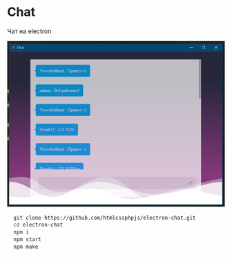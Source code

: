 # Chat

Чат на electron

![Chat](https://raw.githubusercontent.com/htmlcssphpjs/electron-chat/main/.github/Screenshot_53.png)


```bash
  git clone https://github.com/htmlcssphpjs/electron-chat.git
  cd electron-chat
  npm i
  npm start
  npm make
```
